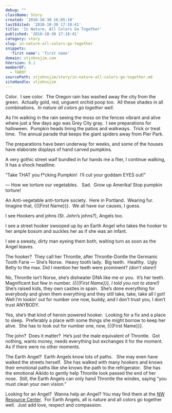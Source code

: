 ```yaml
---
debug: ""
className: Story
created: '2010-10-30 16:05:10'
lastEdited: '2010-10-30 17:18:41'
title: 'In Nature, All Colors Go Together'
published: '2010-10-30 17:18:41'
category: story
slug: in-nature-all-colors-go-together
snippets:
  'first name': 'first name'
domain: stjohnsjim.com
hVersion: 0.1
memberOf:
  - TAROT
sourcePath: stjohnsjim/story/in-nature-all-colors-go-together.md
siteHandle: stjohnsjim
---
```

Color.&nbsp; I see color.&nbsp; The Oregon rain has washed away the city from the green.&nbsp; Actually gold, red, unguent orchid poop too.&nbsp; All these shades in all combinations.&nbsp; _In nature all colors go together well_.

As I&rsquo;m walking in the rain seeing the moss on the fences vibrant and alive where just a few days ago was Grey City gray.&nbsp; I see preparations for halloween.&nbsp; Pumpkin heads lining the patios and walkways.&nbsp; Trick or treat time.&nbsp; The annual parade that keeps the giant spiders away from Pier Park.

The preparations have been underway for weeks, and some of the houses have elaborate displays of hand carved pumpkins.

A very gothic street waif bundled in fur hands me a flier, I continue walking, It has a shock headline:

&ldquo;Take THAT you f*cking Pumpkin!&nbsp; I&rsquo;ll cut your goddam EYES out!&rdquo;

&mdash; How we torture our vegetables. &nbsp; Sad.&nbsp; Grow up Amerika! Stop pumpkin torture!

An Anti-vegetable anti-torture society.&nbsp; Here in Portland.&nbsp; Wearing fur.&nbsp; Imagine that, {{{First Name}}}.&nbsp; We all have our causes, I guess.

I see Hookers and johns (St. John&rsquo;s johns?), Angels too.

I see a street hooker swooped up by an Earth Angel who takes the hooker to her ample bosom and suckles her as if she was an infant.

I see a sweaty, dirty man eyeing them both, waiting turn as soon as the Angel leaves.

The hooker?&nbsp; They call her Throntle, after Throntle-Dontle the Germanic Tooth Farie &mdash; She&rsquo;s Norse.&nbsp; Heavy tooth lady.&nbsp; Big teeth.&nbsp; Healthy.&nbsp; Ugly Betty to the max. Did I mention her teeth were prominent? _(don&rsquo;t stare!)_

No, Throntle isn&rsquo;t Norse, she&rsquo;s dishwater DNA like me or you.&nbsp; It&rsquo;s her teeth. Magnificent but few in number. _({{{First Name}}}, I told you not to stare!)_ &nbsp; She&rsquo;s raised kids, they own castles in spain.&nbsp; She&rsquo;s done everything for everybody and given them everything and they still take, take, take all I got!&nbsp; Well I&rsquo;m lookin&rsquo; out for number one now, buddy, and I don&rsquo;t trust you, I don&rsquo;t trust ANYBODY.

Yes, she&rsquo;s that kind of heroin powered hooker.&nbsp; Looking for a fix and a place to sleep.&nbsp; Preferably a place with some things she might borrow to keep her alive.&nbsp; She has to look out for number one, now, {{{First Name}}}.

The john?&nbsp; Does it matter?&nbsp; He&rsquo;s just the male equivalent of Throntle.&nbsp; Got nothing, wants money, needs everything but exchanges it for the moment.&nbsp; As if there were no other moments.

The Earth Angel?&nbsp; Earth Angels know lots of paths. &nbsp; She may even have walked the streets herself.&nbsp; She has walked with many hookers and knows their emotional paths like she knows the path to the refrigerator.&nbsp; She has the emotional Aikido to gently help Throntle look passed the end of her nose.&nbsp; Still, the Earth Angels can only hand Throntle the windex, saying &ldquo;you must clean your own vision.&rdquo;

Looking for an Angel?&nbsp; Wanna help an Angel? You may find them at the [NW Resource Center][0].&nbsp; For Earth Angels, all is nature and all colors go together well.&nbsp; Just add love, respect and compassion.

[0]: http://nwresourcecenter.com/